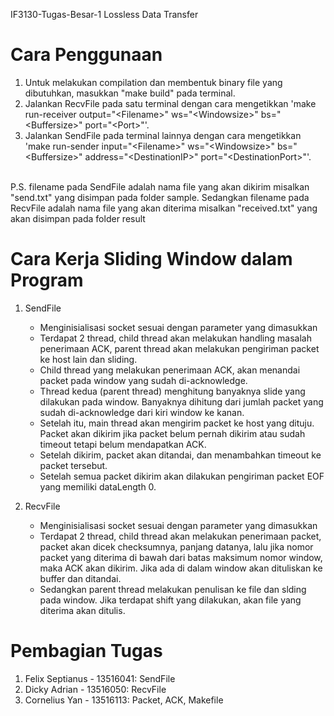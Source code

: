 IF3130-Tugas-Besar-1
Lossless Data Transfer

# Cara Penggunaan

1. Untuk melakukan compilation dan membentuk binary file yang dibutuhkan, masukkan "make build" pada terminal.
2. Jalankan RecvFile pada satu terminal dengan cara mengetikkan 'make run-receiver output="&lt;Filename&gt;" ws="&lt;Windowsize&gt;" bs="&lt;Buffersize&gt;" port="&lt;Port&gt;"'.
3. Jalankan SendFile pada terminal lainnya dengan cara mengetikkan 'make run-sender input="&lt;Filename&gt;" ws="&lt;Windowsize&gt;" bs="&lt;Buffersize&gt;" address="&lt;DestinationIP&gt;" port="&lt;DestinationPort&gt;"'.
<br/>
P.S. filename pada SendFile adalah nama file yang akan dikirim misalkan "send.txt" yang disimpan pada folder sample. Sedangkan filename pada RecvFile adalah nama file yang akan diterima misalkan "received.txt" yang akan disimpan pada folder result   

# Cara Kerja Sliding Window dalam Program
1. SendFile
    - Menginisialisasi socket sesuai dengan parameter yang dimasukkan
    - Terdapat 2 thread, child thread akan melakukan handling masalah penerimaan ACK, parent thread akan melakukan pengiriman packet ke host lain dan sliding.
    - Child thread yang melakukan penerimaan ACK, akan menandai packet pada window yang sudah di-acknowledge. 
    - Thread kedua (parent thread) menghitung banyaknya slide yang dilakukan pada window. Banyaknya dihitung dari jumlah packet yang sudah di-acknowledge dari kiri window ke kanan. 
    - Setelah itu, main thread akan mengirim packet ke host yang dituju. Packet akan dikirim jika packet belum pernah dikirim atau sudah timeout tetapi belum mendapatkan ACK.
    - Setelah dikirim, packet akan ditandai, dan menambahkan timeout ke packet tersebut.
    - Setelah semua packet dikirim akan dilakukan pengiriman packet EOF yang memiliki dataLength 0.

2. RecvFile
    - Menginisialisasi socket sesuai dengan parameter yang dimasukkan
    - Terdapat 2 thread, child thread akan melakukan penerimaan packet, packet akan dicek checksumnya, panjang datanya, lalu jika nomor packet yang diterima di bawah dari batas maksimum nomor window, maka ACK akan dikirim. Jika ada di dalam window akan dituliskan ke buffer dan ditandai.
    - Sedangkan parent thread melakukan penulisan ke file dan slding pada window. Jika terdapat shift yang dilakukan, akan file yang diterima akan ditulis.

# Pembagian Tugas
1. Felix Septianus - 13516041: SendFile
2. Dicky Adrian - 13516050: RecvFile
3. Cornelius Yan - 13516113: Packet, ACK, Makefile